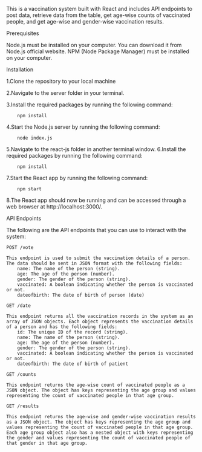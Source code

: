 This is a vaccination system built with React and includes API endpoints to post data, retrieve data from the table, get age-wise counts of vaccinated people, and get age-wise and gender-wise vaccination results.

Prerequisites

Node.js must be installed on your computer. You can download it from Node.js official website.
NPM (Node Package Manager) must be installed on your computer.

Installation

1.Clone the repository to your local machine

2.Navigate to the server folder in your terminal.

3.Install the required packages by running the following command:

```shell
    npm install
```
4.Start the Node.js server by running the following command:

```shell
    node index.js
```
5.Navigate to the react-js folder in another terminal window.
6.Install the required packages by running the following command:

```shell
    npm install
```
7.Start the React app by running the following command:
```shell
    npm start
```
8.The React app should now be running and can be accessed through a web browser at http://localhost:3000/.



API Endpoints

The following are the API endpoints that you can use to interact with the system:

    POST /vote

    This endpoint is used to submit the vaccination details of a person. The data should be sent in JSON format with the following fields:
        name: The name of the person (string).
        age: The age of the person (number).
        gender: The gender of the person (string).
        vaccinated: A boolean indicating whether the person is vaccinated or not.
        dateofbirth: The date of birth of person (date)

    GET /date

    This endpoint returns all the vaccination records in the system as an array of JSON objects. Each object represents the vaccination details of a person and has the following fields:
        id: The unique ID of the record (string).
        name: The name of the person (string).
        age: The age of the person (number).
        gender: The gender of the person (string).
        vaccinated: A boolean indicating whether the person is vaccinated or not.
        dateofbirth: The date of birth of patient

    GET /counts

    This endpoint returns the age-wise count of vaccinated people as a JSON object. The object has keys representing the age group and values representing the count of vaccinated people in that age group.

    GET /results

    This endpoint returns the age-wise and gender-wise vaccination results as a JSON object. The object has keys representing the age group and values representing the count of vaccinated people in that age group. Each age group object also has a nested object with keys representing the gender and values representing the count of vaccinated people of that gender in that age group.